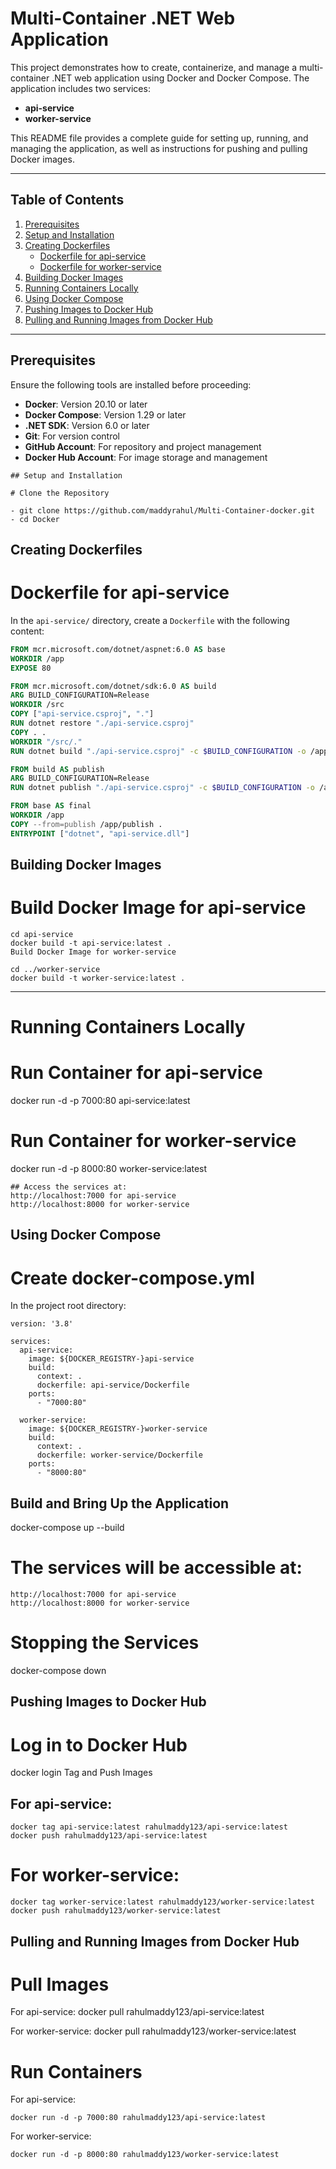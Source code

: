 # Multi-Container .NET Web Application

This project demonstrates how to create, containerize, and manage a multi-container .NET web application using Docker and Docker Compose. The application includes two services:

- **api-service**
- **worker-service**

This README file provides a complete guide for setting up, running, and managing the application, as well as instructions for pushing and pulling Docker images.

---

## Table of Contents

1. [Prerequisites](#prerequisites)
2. [Setup and Installation](#setup-and-installation)
3. [Creating Dockerfiles](#creating-dockerfiles)
   - [Dockerfile for api-service](#dockerfile-for-api-service)
   - [Dockerfile for worker-service](#dockerfile-for-worker-service)
4. [Building Docker Images](#building-docker-images)
5. [Running Containers Locally](#running-containers-locally)
6. [Using Docker Compose](#using-docker-compose)
7. [Pushing Images to Docker Hub](#pushing-images-to-docker-hub)
8. [Pulling and Running Images from Docker Hub](#pulling-and-running-images-from-docker-hub)

---

## Prerequisites

Ensure the following tools are installed before proceeding:

- **Docker**: Version 20.10 or later
- **Docker Compose**: Version 1.29 or later
- **.NET SDK**: Version 6.0 or later
- **Git**: For version control
- **GitHub Account**: For repository and project management
- **Docker Hub Account**: For image storage and management


```
## Setup and Installation

# Clone the Repository

- git clone https://github.com/maddyrahul/Multi-Container-docker.git
- cd Docker
```
## Creating Dockerfiles

# Dockerfile for api-service

In the `api-service/` directory, create a `Dockerfile` with the following content:

```dockerfile
FROM mcr.microsoft.com/dotnet/aspnet:6.0 AS base
WORKDIR /app
EXPOSE 80

FROM mcr.microsoft.com/dotnet/sdk:6.0 AS build
ARG BUILD_CONFIGURATION=Release
WORKDIR /src
COPY ["api-service.csproj", "."]
RUN dotnet restore "./api-service.csproj"
COPY . .
WORKDIR "/src/."
RUN dotnet build "./api-service.csproj" -c $BUILD_CONFIGURATION -o /app/build

FROM build AS publish
ARG BUILD_CONFIGURATION=Release
RUN dotnet publish "./api-service.csproj" -c $BUILD_CONFIGURATION -o /app/publish /p:UseAppHost=false

FROM base AS final
WORKDIR /app
COPY --from=publish /app/publish .
ENTRYPOINT ["dotnet", "api-service.dll"]
````



## Building Docker Images
# Build Docker Image for api-service
```
cd api-service
docker build -t api-service:latest .
Build Docker Image for worker-service

cd ../worker-service
docker build -t worker-service:latest .
````

---
# Running Containers Locally

# Run Container for api-service
docker run -d -p 7000:80 api-service:latest

# Run Container for worker-service
docker run -d -p 8000:80 worker-service:latest

```
## Access the services at:
http://localhost:7000 for api-service
http://localhost:8000 for worker-service

```
## Using Docker Compose
# Create docker-compose.yml

In the project root directory:
```
version: '3.8'

services:
  api-service:
    image: ${DOCKER_REGISTRY-}api-service
    build:
      context: .
      dockerfile: api-service/Dockerfile
    ports:
      - "7000:80"

  worker-service:
    image: ${DOCKER_REGISTRY-}worker-service
    build:
      context: .
      dockerfile: worker-service/Dockerfile
    ports:
      - "8000:80"

```
## Build and Bring Up the Application
docker-compose up --build

# The services will be accessible at:
```
http://localhost:7000 for api-service
http://localhost:8000 for worker-service
```
# Stopping the Services
docker-compose down

## Pushing Images to Docker Hub
# Log in to Docker Hub

docker login
Tag and Push Images


## For api-service:
```
docker tag api-service:latest rahulmaddy123/api-service:latest
docker push rahulmaddy123/api-service:latest
```

# For worker-service:
```
docker tag worker-service:latest rahulmaddy123/worker-service:latest
docker push rahulmaddy123/worker-service:latest
```


## Pulling and Running Images from Docker Hub
# Pull Images
For api-service:
docker pull rahulmaddy123/api-service:latest

For worker-service:
docker pull rahulmaddy123/worker-service:latest

# Run Containers
For api-service:
```
docker run -d -p 7000:80 rahulmaddy123/api-service:latest
```

For worker-service:
```
docker run -d -p 8000:80 rahulmaddy123/worker-service:latest
```
